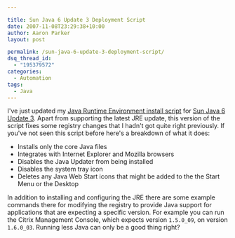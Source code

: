 ```yaml
---

title: Sun Java 6 Update 3 Deployment Script
date: 2007-11-08T23:29:38+10:00
author: Aaron Parker
layout: post

permalink: /sun-java-6-update-3-deployment-script/
dsq_thread_id:
  - "195379572"
categories:
  - Automation
tags:
  - Java
---
```

I've just updated my [Java Runtime Environment install script]({{site.baseurl}}/unattended/unattended-install-sun-java-runtime-environment-16-update-3) for [Sun Java 6 Update 3](http://www.java.com/en/download/windows_manual.jsp?locale=en&host=www.java.com:80). Apart from supporting the latest JRE update, this version of the script fixes some registry changes that I hadn't got quite right previously. If you've not seen this script before here's a breakdown of what it does:

* Installs only the core Java files
* Integrates with Internet Explorer and Mozilla browsers
* Disables the Java Updater from being installed
* Disables the system tray icon
* Deletes any Java Web Start icons that might be added to the the Start Menu or the Desktop

In addition to installing and configuring the JRE there are some example commands there for modifying the registry to provide Java support for applications that are expecting a specific version. For example you can run the Citrix Management Console, which expects version `1.5.0_09`, on version `1.6.0_03`. Running less Java can only be a good thing right?
